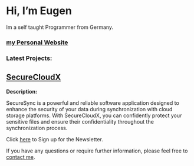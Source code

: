 # Hi, I’m Eugen
Im a self taught Programmer from Germany.
### [my Personal Website](https://lupricht.net)
### Latest Projects:

## [SecureCloudX](https://securecloudx.com)

**Description:**

SecureSync is a powerful and reliable software application designed to enhance the security of your data during synchronization with cloud storage platforms. With SecureCloudX, you can confidently protect your sensitive files and ensure their confidentiality throughout the synchronization process.

Click [here](https://securecloudx.com/newsletter/) to Sign up for the Newsletter.



  
If you have any questions or require further information, please feel free to [contact me](mailto://eugen@lupricht.net).
